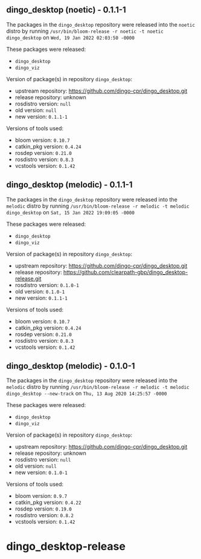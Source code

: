## dingo_desktop (noetic) - 0.1.1-1

The packages in the `dingo_desktop` repository were released into the `noetic` distro by running `/usr/bin/bloom-release -r noetic -t noetic dingo_desktop` on `Wed, 19 Jan 2022 02:03:50 -0000`

These packages were released:
- `dingo_desktop`
- `dingo_viz`

Version of package(s) in repository `dingo_desktop`:

- upstream repository: https://github.com/dingo-cpr/dingo_desktop.git
- release repository: unknown
- rosdistro version: `null`
- old version: `null`
- new version: `0.1.1-1`

Versions of tools used:

- bloom version: `0.10.7`
- catkin_pkg version: `0.4.24`
- rosdep version: `0.21.0`
- rosdistro version: `0.8.3`
- vcstools version: `0.1.42`


## dingo_desktop (melodic) - 0.1.1-1

The packages in the `dingo_desktop` repository were released into the `melodic` distro by running `/usr/bin/bloom-release -r melodic -t melodic dingo_desktop` on `Sat, 15 Jan 2022 19:09:05 -0000`

These packages were released:
- `dingo_desktop`
- `dingo_viz`

Version of package(s) in repository `dingo_desktop`:

- upstream repository: https://github.com/dingo-cpr/dingo_desktop.git
- release repository: https://github.com/clearpath-gbp/dingo_desktop-release.git
- rosdistro version: `0.1.0-1`
- old version: `0.1.0-1`
- new version: `0.1.1-1`

Versions of tools used:

- bloom version: `0.10.7`
- catkin_pkg version: `0.4.24`
- rosdep version: `0.21.0`
- rosdistro version: `0.8.3`
- vcstools version: `0.1.42`


## dingo_desktop (melodic) - 0.1.0-1

The packages in the `dingo_desktop` repository were released into the `melodic` distro by running `/usr/bin/bloom-release -r melodic -t melodic dingo_desktop --new-track` on `Thu, 13 Aug 2020 14:25:57 -0000`

These packages were released:
- `dingo_desktop`
- `dingo_viz`

Version of package(s) in repository `dingo_desktop`:

- upstream repository: https://github.com/dingo-cpr/dingo_desktop.git
- release repository: unknown
- rosdistro version: `null`
- old version: `null`
- new version: `0.1.0-1`

Versions of tools used:

- bloom version: `0.9.7`
- catkin_pkg version: `0.4.22`
- rosdep version: `0.19.0`
- rosdistro version: `0.8.2`
- vcstools version: `0.1.42`


# dingo_desktop-release